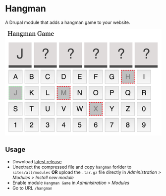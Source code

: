 # Hangman
A Drupal module that adds a hangman game to your website.

![screenshot](./images/screenshot.png)

## Usage

- Download [latest release](https://github.com/mikaoelitiana/hangman/releases/latest)
- Unextract the compressed file and copy `hangman` forlder to `sites/all/modules` __OR__ upload the `.tar.gz` file directly in _Administration > Modules > Install new module_
- Enable module `Hangman Game` in _Administration > Modules_
- Go to URL `/hangman`
